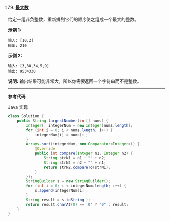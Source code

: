 179. #### [最大数](https://leetcode-cn.com/problems/largest-number/)

给定一组非负整数，重新排列它们的顺序使之组成一个最大的整数。

**示例 1:**

```
输入: [10,2]
输出: 210
```

**示例 2:**

```
输入: [3,30,34,5,9]
输出: 9534330
```


**说明:** 输出结果可能非常大，所以你需要返回一个字符串而不是整数。

------

**参考代码**

Java 实现

```java
class Solution {
    public String largestNumber(int[] nums) {
        Integer[] integerNum = new Integer[nums.length];
        for (int i = 0; i < nums.length; i++) {
            integerNum[i] = nums[i];
        }
        Arrays.sort(integerNum, new Comparator<Integer>() {
            @Override
            public int compare(Integer n1, Integer n2) {
                String strN1 = n1 + "" + n2;
                String strN2 = n2 + "" + n1;
                return strN2.compareTo(strN1);
            }
        });
        StringBuilder s = new StringBuilder();
        for (int i = 0; i < integerNum.length; i++) {
            s.append(integerNum[i]);
        }
        String result = s.toString();
        return result.charAt(0) == '0' ? "0" : result;
    }
}
```
